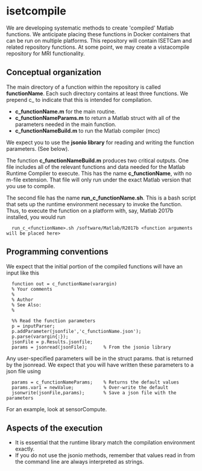 # isetcompile

We are developing systematic methods to create 'compiled' Matlab functions.  We anticipate placing these functions in Docker containers that can be run on multiple platforms.  This repository will contain ISETCam and related repository functions.  At some point, we may create a vistacompile repository for MRI functionality.

## Conceptual organization 

The main directory of a function within the repository is called **functionName**.  Each such directory contains at least three functions.  We prepend c_ to indicate that this is intended for compilation.

 * **c_functionName.m** for the main routine.
 * **c_functionNameParams.m** to return a Matlab struct with all of the parameters needed in the main function.
 * **c_functionNameBuild.m** to run the Matlab compiler (mcc) 
  
  We expect you to use the **jsonio library** for reading and writing the function parameters.  (See below).
  
  The function **c_functionNameBuild.m** produces two critical outputs.  One file includes all of the relevant functions and data needed for the Matlab Runtime Compiler to execute. This has the name **c_functionName**, with no m-file extension. That file will only run under the exact Matlab version that you use to compile.  
  
  The second file has the name **run_c_functionName.sh**.  This is a bash script that sets up the runtime environment necessary to invoke the function. Thus, to execute the function on a platform with, say, Matlab 2017b installed, you would run
  
      run_c_<functionName>.sh /software/Matlab/R2017b <function arguments will be placed here>

## Programming conventions

  We expect that the initial portion of the compiled functions will have an input like this

      function out = c_functionName(varargin)
      % Your comments
      %
      % Author 
      % See Also:
      %
      
      %% Read the function parameters
      p = inputParser;
      p.addParameter(jsonfile','c_functionName.json');
      p.parse(varargin{:});
      jsonFile = p.Results.jsonfile;
      params = jsonread(jsonFile);      % From the jsonio library
      
  Any user-specified parameters will be in the struct params.<variableName> that is returned by the jsonread.  We expect that you will have written these parameters to a json file using
  
      params = c_functionNameParams;    % Returns the default values
      params.var1 = newValue;           % Over-write the default
      jsonwrite(jsonFile,params);       % Save a json file with the parameters
      
  For an example, look at sensorCompute. 
      
## Aspects of the execution

* It is essential that the runtime library match the compilation environment exactly.
* If you do not use the jsonio methods, remember that values read in from the command line are always interpreted as strings.


